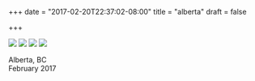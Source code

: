 +++
date = "2017-02-20T22:37:02-08:00"
title = "alberta"
draft = false

+++

<img src="https://s3-us-west-2.amazonaws.com/ginput/DSCF6160.jpg">
<img src="https://s3-us-west-2.amazonaws.com/ginput/DSCF6168.jpg">
<img src="https://s3-us-west-2.amazonaws.com/ginput/DSCF6271.jpg">
<img src="https://s3-us-west-2.amazonaws.com/ginput/DSCF6206.jpg">

Alberta, BC<br>
February 2017
